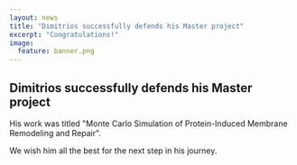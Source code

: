 ```yaml
---
layout: news
title: "Dimitrios successfully defends his Master project"
excerpt: "Congratulations!" 
image:
  feature: banner.png
---
```


## Dimitrios successfully defends his Master project

His  work was titled "Monte Carlo Simulation of Protein-Induced
Membrane Remodeling and Repair".

We wish him all the best for the next step in his journey.

